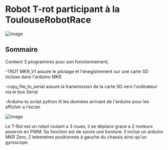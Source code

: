 # Robot T-rot participant à la ToulouseRobotRace

![image](https://github.com/CedricChauvet/Robotique_et_robots/assets/16280142/7a96cdfc-2575-4e30-9adf-6af0178f3f4b)

## Sommaire










Contient 3 programmes pour son fonctionnement,


  -TROT MKR_V1  assure le pilotage et l'enegistrement sur une carte SD incluse dans l'arduino MKR
  
  
  -copy_file_to_serial assure la transmission de la carte SD vers l'ordinateur via le bus Serial
  
  -Arduino to script python lit les données arrivant de l'arduino pour les afficher a l'ecran

  
![image](https://github.com/CedricChauvet/Robotique_et_robots/assets/16280142/5e54cd1c-4bbd-4c4a-ab1f-c16b9fdd1735)






Le T-Rot est un robot roulant a 3 roues, il se déplace grace a 2 moteurs asservis en PWM. Sa fonction est de suivre une bordure.
Il inclue un arduino MKR Zero, 2 telemetres positionnés à gauche du chassis ainsi qu'un gyroscope.
